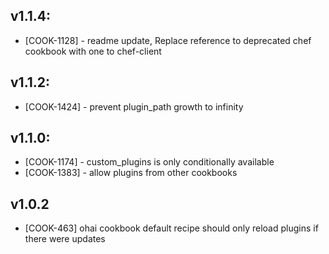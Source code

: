 ## v1.1.4:

* [COOK-1128] - readme update, Replace reference to deprecated chef
  cookbook with one to chef-client

## v1.1.2:

* [COOK-1424] - prevent plugin_path growth to infinity

## v1.1.0:

* [COOK-1174] - custom_plugins is only conditionally available
* [COOK-1383] - allow plugins from other cookbooks

## v1.0.2

- [COOK-463] ohai cookbook default recipe should only reload plugins if there were updates
